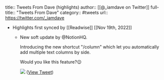 title:: Tweets From Dave (highlights)
author:: [[@_iamdave on Twitter]]
full-title:: "Tweets From Dave"
category:: #tweets
url:: https://twitter.com/_iamdave

- Highlights first synced by [[Readwise]] [[Nov 19th, 2022]]
	- New soft update by @NotionHQ.
	  
	  Introducing the new shortcut "/column" which let you automatically add multiple text columns by side.
	  
	  Would you like this feature?😉 
	  
	  ![](https://pbs.twimg.com/media/FXjEzTvWYAUcDR7.jpg) ([View Tweet](https://twitter.com/_iamdave/status/1547203039005736962))
